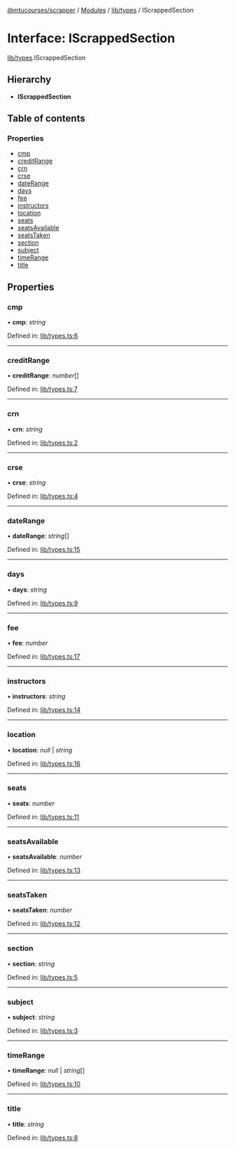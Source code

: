 [@mtucourses/scrapper](../../README.md) / [Modules](../../modules.md) / [lib/types](../../modules/lib_types.md) / IScrappedSection

# Interface: IScrappedSection

[lib/types](../../modules/lib_types.md).IScrappedSection

## Hierarchy

* **IScrappedSection**

## Table of contents

### Properties

- [cmp](types.iscrappedsection.md#cmp)
- [creditRange](types.iscrappedsection.md#creditrange)
- [crn](types.iscrappedsection.md#crn)
- [crse](types.iscrappedsection.md#crse)
- [dateRange](types.iscrappedsection.md#daterange)
- [days](types.iscrappedsection.md#days)
- [fee](types.iscrappedsection.md#fee)
- [instructors](types.iscrappedsection.md#instructors)
- [location](types.iscrappedsection.md#location)
- [seats](types.iscrappedsection.md#seats)
- [seatsAvailable](types.iscrappedsection.md#seatsavailable)
- [seatsTaken](types.iscrappedsection.md#seatstaken)
- [section](types.iscrappedsection.md#section)
- [subject](types.iscrappedsection.md#subject)
- [timeRange](types.iscrappedsection.md#timerange)
- [title](types.iscrappedsection.md#title)

## Properties

### cmp

• **cmp**: *string*

Defined in: [lib/types.ts:6](https://github.com/Michigan-Tech-Courses/scrapper/blob/a1f56f4/src/lib/types.ts#L6)

___

### creditRange

• **creditRange**: *number*[]

Defined in: [lib/types.ts:7](https://github.com/Michigan-Tech-Courses/scrapper/blob/a1f56f4/src/lib/types.ts#L7)

___

### crn

• **crn**: *string*

Defined in: [lib/types.ts:2](https://github.com/Michigan-Tech-Courses/scrapper/blob/a1f56f4/src/lib/types.ts#L2)

___

### crse

• **crse**: *string*

Defined in: [lib/types.ts:4](https://github.com/Michigan-Tech-Courses/scrapper/blob/a1f56f4/src/lib/types.ts#L4)

___

### dateRange

• **dateRange**: *string*[]

Defined in: [lib/types.ts:15](https://github.com/Michigan-Tech-Courses/scrapper/blob/a1f56f4/src/lib/types.ts#L15)

___

### days

• **days**: *string*

Defined in: [lib/types.ts:9](https://github.com/Michigan-Tech-Courses/scrapper/blob/a1f56f4/src/lib/types.ts#L9)

___

### fee

• **fee**: *number*

Defined in: [lib/types.ts:17](https://github.com/Michigan-Tech-Courses/scrapper/blob/a1f56f4/src/lib/types.ts#L17)

___

### instructors

• **instructors**: *string*

Defined in: [lib/types.ts:14](https://github.com/Michigan-Tech-Courses/scrapper/blob/a1f56f4/src/lib/types.ts#L14)

___

### location

• **location**: *null* \| *string*

Defined in: [lib/types.ts:16](https://github.com/Michigan-Tech-Courses/scrapper/blob/a1f56f4/src/lib/types.ts#L16)

___

### seats

• **seats**: *number*

Defined in: [lib/types.ts:11](https://github.com/Michigan-Tech-Courses/scrapper/blob/a1f56f4/src/lib/types.ts#L11)

___

### seatsAvailable

• **seatsAvailable**: *number*

Defined in: [lib/types.ts:13](https://github.com/Michigan-Tech-Courses/scrapper/blob/a1f56f4/src/lib/types.ts#L13)

___

### seatsTaken

• **seatsTaken**: *number*

Defined in: [lib/types.ts:12](https://github.com/Michigan-Tech-Courses/scrapper/blob/a1f56f4/src/lib/types.ts#L12)

___

### section

• **section**: *string*

Defined in: [lib/types.ts:5](https://github.com/Michigan-Tech-Courses/scrapper/blob/a1f56f4/src/lib/types.ts#L5)

___

### subject

• **subject**: *string*

Defined in: [lib/types.ts:3](https://github.com/Michigan-Tech-Courses/scrapper/blob/a1f56f4/src/lib/types.ts#L3)

___

### timeRange

• **timeRange**: *null* \| *string*[]

Defined in: [lib/types.ts:10](https://github.com/Michigan-Tech-Courses/scrapper/blob/a1f56f4/src/lib/types.ts#L10)

___

### title

• **title**: *string*

Defined in: [lib/types.ts:8](https://github.com/Michigan-Tech-Courses/scrapper/blob/a1f56f4/src/lib/types.ts#L8)
